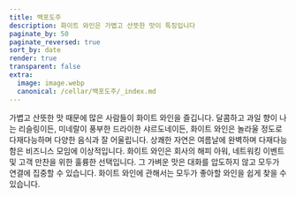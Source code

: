 ```yaml
---
title: 백포도주
description: 화이트 와인은 가볍고 산뜻한 맛이 특징입니다
paginate_by: 50
paginate_reversed: true
sort_by: date
render: true
transparent: false
extra:
  image: image.webp
  canonical: /cellar/백포도주/_index.md
---
```


가볍고 산뜻한 맛 때문에 많은 사람들이 화이트 와인을 즐깁니다. 달콤하고 과일 향이 나는 리슬링이든, 미네랄이 풍부한 드라이한 샤르도네이든, 화이트 와인은 놀라울 정도로 다재다능하며 다양한 음식과 잘 어울립니다. 상쾌한 자연은 여름날에 완벽하며 다재다능함은 비즈니스 모임에 이상적입니다. 화이트 와인은 회사의 해피 아워, 네트워킹 이벤트 및 고객 만찬을 위한 훌륭한 선택입니다. 그 가벼운 맛은 대화를 압도하지 않고 모두가 연결에 집중할 수 있습니다. 화이트 와인에 관해서는 모두가 좋아할 와인을 쉽게 찾을 수 있습니다.
